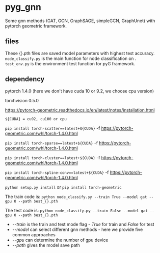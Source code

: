 # pyg_gnn
 Some gnn methods (GAT, GCN, GraphSAGE, simpleGCN, GraphUnet) with pytorch geometric framework.
## files
 These {}.pth files are saved model parameters with highest test accuracy.
 `node_classify.py` is the main function for node classification on <cora>.
 `test_env.py` is the environment test function for pyG framework.
## dependency
 pytorch 1.4.0 (here we don't have cuda 10 or 9.2, we choose cpu version)
 
 torchvision 0.5.0
 
 https://pytorch-geometric.readthedocs.io/en/latest/notes/installation.html
 
 `${CUDA} = cu92, cu100 or cpu`
 
 ```pip install torch-scatter==latest+${CUDA}``` -f https://pytorch-geometric.com/whl/torch-1.4.0.html
 
 ```pip install torch-sparse==latest+${CUDA}``` -f https://pytorch-geometric.com/whl/torch-1.4.0.html
 
 ```pip install torch-cluster==latest+${CUDA}``` -f https://pytorch-geometric.com/whl/torch-1.4.0.html
 
 ```pip install torch-spline-conv==latest+${CUDA}``` -f https://pytorch-geometric.com/whl/torch-1.4.0.html
 
 ```python setup.py install``` or ```pip install torch-geometric```

 The train code is: ```python node_classify.py --train True --model gat --gpu 0 --path best_{}.pth``` 
 
 The test code is: ```python node_classify.py --train False --model gat --gpu 0 --path best_{}.pth``` 
 
 * _--train_ is the train and test mode flag - _True_ for train and _False_ for test
 * _--model_ can select different gnn methods - here we provide five common approaches
 * _--gpu_ can determine the number of gpu device
 * _--path_ gives the model save path
 
 
       
 
